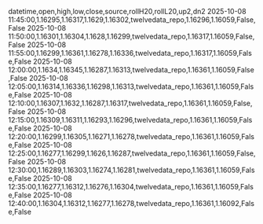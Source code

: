 datetime,open,high,low,close,source,rollH20,rollL20,up2,dn2
2025-10-08 11:45:00,1.16295,1.16317,1.1629,1.16302,twelvedata_repo,1.16296,1.16059,False,False
2025-10-08 11:50:00,1.16301,1.16304,1.1628,1.16299,twelvedata_repo,1.16317,1.16059,False,False
2025-10-08 11:55:00,1.16299,1.16361,1.16278,1.16336,twelvedata_repo,1.16317,1.16059,False,False
2025-10-08 12:00:00,1.1634,1.16345,1.16287,1.16313,twelvedata_repo,1.16361,1.16059,False,False
2025-10-08 12:05:00,1.16314,1.16336,1.16298,1.16313,twelvedata_repo,1.16361,1.16059,False,False
2025-10-08 12:10:00,1.16307,1.1632,1.16287,1.16317,twelvedata_repo,1.16361,1.16059,False,False
2025-10-08 12:15:00,1.16309,1.16311,1.16293,1.16296,twelvedata_repo,1.16361,1.16059,False,False
2025-10-08 12:20:00,1.16299,1.16305,1.16271,1.16278,twelvedata_repo,1.16361,1.16059,False,False
2025-10-08 12:25:00,1.16277,1.16299,1.1626,1.16287,twelvedata_repo,1.16361,1.16059,False,False
2025-10-08 12:30:00,1.16289,1.16303,1.16274,1.16281,twelvedata_repo,1.16361,1.16059,False,False
2025-10-08 12:35:00,1.16277,1.16312,1.16276,1.16304,twelvedata_repo,1.16361,1.16059,False,False
2025-10-08 12:40:00,1.16304,1.16312,1.16277,1.16278,twelvedata_repo,1.16361,1.16092,False,False
